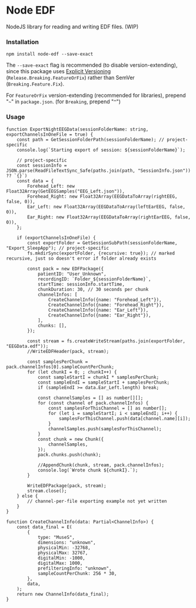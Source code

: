 # Node EDF

NodeJS library for reading and writing EDF files. (WIP)

### Installation

```
npm install node-edf --save-exact
```

The `--save-exact` flag is recommended (to disable version-extending), since this package uses [Explicit Versioning](https://medium.com/sapioit/why-having-3-numbers-in-the-version-name-is-bad-92fc1f6bc73c) (`Release.Breaking.FeatureOrFix`) rather than SemVer (`Breaking.Feature.Fix`).

For `FeatureOrFix` version-extending (recommended for libraries), prepend "`~`" in `package.json`. (for `Breaking`, prepend "`^`")

### Usage

```
function ExportNightEEGData(sessionFolderName: string, exportChannelsInOneFile = true) {
	const path = GetSessionFolderPath(sessionFolderName); // project-specific
	console.log(`Starting export of session: ${sessionFolderName}`);
	
	// project-specific
	const sessionInfo = JSON.parse(ReadFileTextSync_Safe(paths.join(path, "SessionInfo.json")) ?? `{}`)
	const data = {
		Forehead_Left: new Float32Array(GetEEGSamples("EEG_Left.json")),
		Forehead_Right: new Float32Array(EEGDataToArray(rightEEG, false, 0)),
		Ear_Left: new Float32Array(EEGDataToArray(leftEarEEG, false, 0)),
		Ear_Right: new Float32Array(EEGDataToArray(rightEarEEG, false, 0)),
	};

	if (exportChannelsInOneFile) {
		const exportFolder = GetSessionSubPath(sessionFolderName, "Export_SleepApp"); // project-specific
		fs.mkdirSync(exportFolder, {recursive: true}); // marked recursive, just so doesn't error if folder already exists

		const pack = new EDFPackage({
			patientID: "User_Unknown",
			recordingID: `Folder_${sessionFolderName}`,
			startTime: sessionInfo.startTime,
			chunkDuration: 30, // 30 seconds per chunk
			channelInfos: [
				CreateChannelInfo({name: "Forehead_Left"}),
				CreateChannelInfo({name: "Forehead_Right"}),
				CreateChannelInfo({name: "Ear_Left"}),
				CreateChannelInfo({name: "Ear_Right"}),
			],
			chunks: [],
		});

		const stream = fs.createWriteStream(paths.join(exportFolder, "EEGData.edf"));
		//WriteEDFHeader(pack, stream);

		const samplesPerChunk = pack.channelInfos[0].sampleCountPerChunk;
		for (let chunkI = 0; ; chunkI++) {
			const sampleStartI = chunkI * samplesPerChunk;
			const sampleEndI = sampleStartI + samplesPerChunk;
			if (sampleEndI >= data.Ear_Left.length) break;

			const channelSamples = [] as number[][];
			for (const channel of pack.channelInfos) {
				const samplesForThisChannel = [] as number[];
				for (let i = sampleStartI; i < sampleEndI; i++) {
					samplesForThisChannel.push(data[channel.name][i]);
				}
				channelSamples.push(samplesForThisChannel);
			}
			const chunk = new Chunk({
				channelSamples,
			});
			pack.chunks.push(chunk);

			//AppendChunk(chunk, stream, pack.channelInfos);
			console.log(`Wrote chunk ${chunkI}.`);
		}

		WriteEDFPackage(pack, stream);
		stream.close();
	} else {
		// channel-per-file exporting example not yet written
	}
}

function CreateChannelInfo(data: Partial<ChannelInfo>) {
	const data_final = E(
		{
			type: "MuseS",
			dimensions: "unknown",
			physicalMin: -32768,
			physicalMax: 32767,
			digitalMin: -1000,
			digitalMax: 1000,
			prefilteringInfo: "unknown",
			sampleCountPerChunk: 256 * 30,
		},
		data,
	);
	return new ChannelInfo(data_final);
}
```